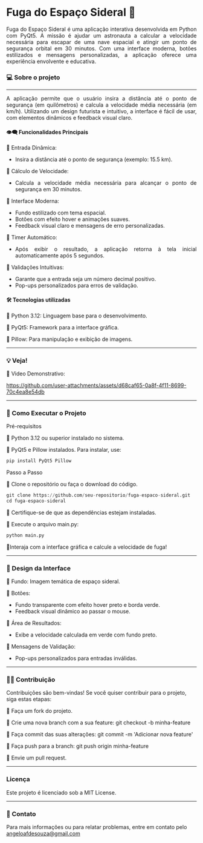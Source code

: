 # Fuga do Espaço Sideral 🚀

<div align="justify">Fuga do Espaço Sideral</strong> é uma aplicação interativa desenvolvida em Python com PyQt5. A missão é ajudar um astronauta a calcular a velocidade necessária para escapar de uma nave espacial e atingir um ponto de segurança orbital em 30 minutos. Com uma interface moderna, botões estilizados e mensagens personalizadas, a aplicação oferece uma experiência envolvente e educativa.</div>

### 💻 Sobre o projeto
---

<div align="justify">A aplicação permite que o usuário insira a distância até o ponto de segurança (em quilômetros) e calcula a velocidade média necessária (em km/h). Utilizando um design futurista e intuitivo, a interface é fácil de usar, com elementos dinâmicos e feedback visual claro.


#### 👁️‍🗨️ Funcionalidades Principais

🔹 Entrada Dinâmica:

   - Insira a distância até o ponto de segurança (exemplo: 15.5 km).

🔹 Cálculo de Velocidade:

  - Calcula a velocidade média necessária para alcançar o ponto de segurança em 30 minutos.

🔹 Interface Moderna:

   - Fundo estilizado com tema espacial.
   - Botões com efeito hover e animações suaves.
   - Feedback visual claro e mensagens de erro personalizadas.

🔹 Timer Automático:

   - Após exibir o resultado, a aplicação retorna à tela inicial automaticamente após 5 segundos.

🔹 Validações Intuitivas:

   - Garante que a entrada seja um número decimal positivo.
   - Pop-ups personalizados para erros de validação.
</div>

#### 🛠 Tecnologias utilizadas

🔹 Python 3.12: Linguagem base para o desenvolvimento.

🔹 PyQt5: Framework para a interface gráfica.

🔹 Pillow: Para manipulação e exibição de imagens.

---

### 💡 Veja!

🔹 Video Demonstrativo:




https://github.com/user-attachments/assets/d68caf65-0a8f-4f11-8699-70c4ea8e54db


---

### 🔧 Como Executar o Projeto
Pré-requisitos

🔹 Python 3.12 ou superior instalado no sistema.

🔹 PyQt5 e Pillow instalados. Para instalar, use:

```python
pip install PyQt5 Pillow
```
Passo a Passo

🔹 Clone o repositório ou faça o download do código.
```python
git clone https://github.com/seu-repositorio/fuga-espaco-sideral.git
cd fuga-espaco-sideral
```
🔹 Certifique-se de que as dependências estejam instaladas.

🔹 Execute o arquivo main.py:
```python
python main.py
```
🔹Interaja com a interface gráfica e calcule a velocidade de fuga!

---

### 🎨 Design da Interface

🔹 Fundo: Imagem temática de espaço sideral.

🔹 Botões:

  - Fundo transparente com efeito hover preto e borda verde. 
  - Feedback visual dinâmico ao passar o mouse.

🔹 Área de Resultados:

  - Exibe a velocidade calculada em verde com fundo preto.

🔹 Mensagens de Validação:

 - Pop-ups personalizados para entradas inválidas.
---

###  🤝🏻 Contribuição

Contribuições são bem-vindas! Se você quiser contribuir para o projeto, siga estas etapas:

🔹 Faça um fork do projeto.

🔹 Crie uma nova branch com a sua feature: git checkout -b minha-feature

🔹 Faça commit das suas alterações: git commit -m 'Adicionar nova feature'

🔹 Faça push para a branch: git push origin minha-feature

🔹 Envie um pull request.

---
### Licença

Este projeto é licenciado sob a MIT License.

---
### 📧 Contato
Para mais informações ou para relatar problemas, entre em contato pelo angeloafdesouza@gmail.com
